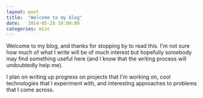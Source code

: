 ```yaml
---
layout: post
title:  "Welcome to my blog"
date:   2014-05-26 10:00:00
categories: misc
---
```


Welcome to my blog, and thanks for stopping by to read this.  I'm not sure how much of what I write will be of much interest
but hopefully somebody may find something useful here (and I know that the writing process will undoubtedly help me).

I plan on writing up progress on projects that I'm working on, cool technologies that I experiment with, and interesting approaches to problems that I come across.

